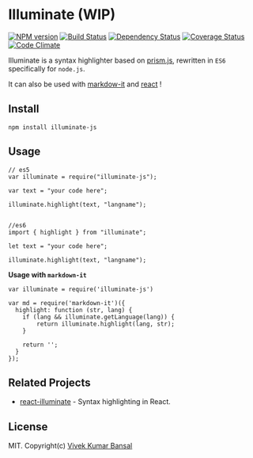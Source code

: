 # Illuminate (WIP)

[![NPM version][npm-image]][npm-url] [![Build Status][travis-image]][travis-url] [![Dependency Status][deps-image]][deps-url] [![Coverage Status][coverage-image]][coverage-url] [![Code Climate][climate-image]][climate-url]

Illuminate is a syntax highlighter based on [prism.js](http://prismjs.com), rewritten in `ES6` specifically for `node.js`.

It can also be used with [markdow-it](https://github.com/markdown-it/markdown-it) and [react](http://facebook.github.io/react/) !

## Install

```
npm install illuminate-js
```

## Usage

```
// es5
var illuminate = require("illuminate-js");

var text = "your code here";

illuminate.highlight(text, "langname");


//es6
import { highlight } from "illuminate";

let text = "your code here";

illuminate.highlight(text, "langname");
```

**Usage with `markdown-it`**

```
var illuminate = require('illuminate-js')

var md = require('markdown-it')({
  highlight: function (str, lang) {
    if (lang && illuminate.getLanguage(lang)) {
        return illuminate.highlight(lang, str);
    }

    return '';
  }
});
```

## Related Projects
 - [react-illuminate](https://github.com/vkbansal/react-illuminate) - Syntax highlighting in React.

## License

MIT. Copyright(c) [Vivek Kumar Bansal](http://vkbansal.me/)

[npm-url]: https://npmjs.org/package/illuminate-js
[npm-image]: http://img.shields.io/npm/v/illuminate-js.svg?style=flat-square

[travis-url]: https://travis-ci.org/vkbansal/illuminate-js
[travis-image]: http://img.shields.io/travis/vkbansal/illuminate-js/master.svg?style=flat-square

[deps-url]: https://david-dm.org/vkbansal/illuminate-js
[deps-image]: https://img.shields.io/david/dev/vkbansal/illuminate-js.svg?style=flat-square

[coverage-url]: https://coveralls.io/r/vkbansal/illuminate-js?branch=master
[coverage-image]: http://img.shields.io/coveralls/vkbansal/illuminate-js/master.svg?style=flat-square

[climate-url]: https://codeclimate.com/github/vkbansal/illuminate-js
[climate-image]: http://img.shields.io/codeclimate/github/vkbansal/illuminate-js.svg?style=flat-square
